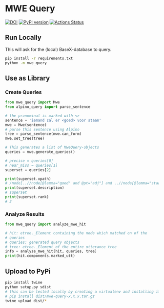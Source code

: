 # MWE Query
[![DOI](https://zenodo.org/badge/DOI/10.5281/zenodo.10410636.svg)](https://doi.org/10.5281/zenodo.10410636)
[![PyPI version](https://badge.fury.io/py/mwe-query.svg)](https://badge.fury.io/py/mwe-query)
[![Actions Status](https://github.com/UUDigitalHumanitiesLab/mwe-query/workflows/Tests/badge.svg)](https://github.com/UUDigitalHumanitiesLab/mwe-query/actions)


## Run Locally

This will ask for the (local) BaseX-database to query.

```bash
pip install -r requirements.txt
python -m mwe_query
```

## Use as Library

### Create Queries

```python
from mwe_query import Mwe
from alpino_query import parse_sentence

# the pronominal is marked with <>
sentence = 'iemand zal er <goed> voor staan'
mwe = Mwe(sentence)
# parse this sentence using Alpino
tree = parse_sentence(mwe.can_form)
mwe.set_tree(tree)

# This generates a list of MweQuery-objects
queries = mwe.generate_queries()

# precise = queries[0]
# near_miss = queries[1]
superset = queries[2]

print(superset.xpath)
# /node[..//node[@lemma="goed" and @pt="adj"] and ..//node[@lemma="staan" and @pt="ww"]]
print(superset.description)
# superset
print(superset.rank)
# 3
```

### Analyze Results

```python
from mwe_query import analyze_mwe_hit

# hit: etree._Element containing the node which matched on of the
# queries
# queries: generated query objects
# tree: etree._Element of the entire utterance tree
info = analyze_mwe_hit(hit, queries, tree)
print(hit.components.marked_utt)
```

## Upload to PyPi

```bash
pip install twine
python setup.py sdist
# this can be tested locally by creating a virtualenv and installing it:
# pip install dist/mwe-query-x.x.x.tar.gz
twine upload dist/*
```
